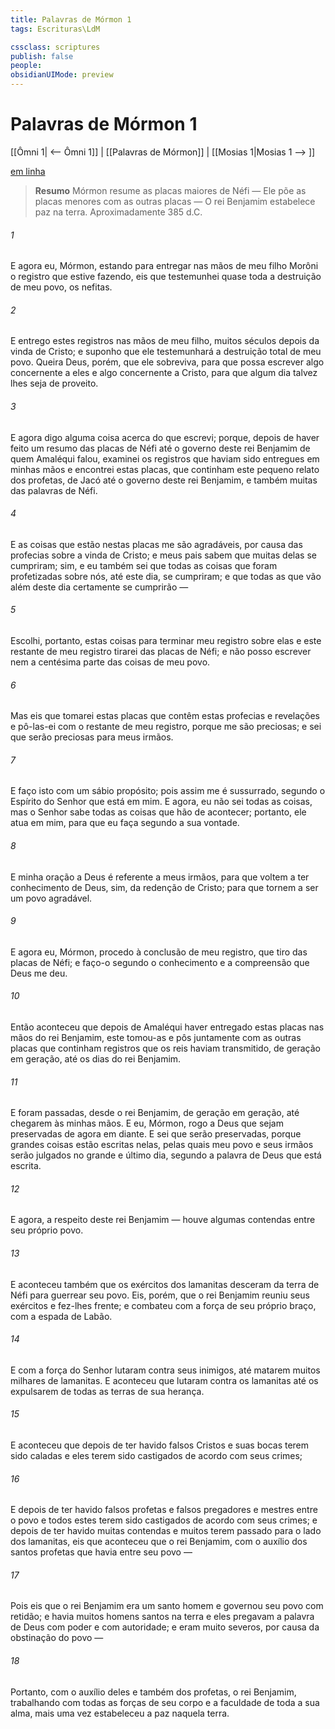 ```yaml
---
title: Palavras de Mórmon 1
tags: Escrituras\LdM

cssclass: scriptures
publish: false
people:
obsidianUIMode: preview
---
```


# Palavras de Mórmon 1
[[Ômni 1| <-- Ômni 1]] | [[Palavras de Mórmon]] | [[Mosias 1|Mosias 1 --> ]]

[em linha](https://churchofjesuschrist.org/study/scriptures/bofm/w-of-m/1?lang=por)

> __Resumo__
Mórmon resume as placas maiores de Néfi — Ele põe as placas menores com as outras placas — O rei Benjamim estabelece paz na terra. Aproximadamente 385 d.C.

###### 1 
E agora eu, Mórmon, estando para entregar nas mãos de meu filho Morôni o registro que estive fazendo, eis que testemunhei quase toda a destruição de meu povo, os nefitas.

###### 2 
E entrego estes registros nas mãos de meu filho, muitos séculos depois da vinda de Cristo; e suponho que ele testemunhará a destruição total de meu povo. Queira Deus, porém, que ele sobreviva, para que possa escrever algo concernente a eles e algo concernente a Cristo, para que algum dia talvez lhes seja de proveito.

###### 3 
E agora digo alguma coisa acerca do que escrevi; porque, depois de haver feito um resumo das placas de Néfi até o governo deste rei Benjamim de quem Amaléqui falou, examinei os registros que haviam sido entregues em minhas mãos e encontrei estas placas, que continham este pequeno relato dos profetas, de Jacó até o governo deste rei Benjamim, e também muitas das palavras de Néfi.

###### 4 
E as coisas que estão nestas placas me são agradáveis, por causa das profecias sobre a vinda de Cristo; e meus pais sabem que muitas delas se cumpriram; sim, e eu também sei que todas as coisas que foram profetizadas sobre nós, até este dia, se cumpriram; e que todas as que vão além deste dia certamente se cumprirão —

###### 5 
Escolhi, portanto, estas coisas para terminar meu registro sobre elas e este restante de meu registro tirarei das placas de Néfi; e não posso escrever nem a centésima parte das coisas de meu povo.

###### 6 
Mas eis que tomarei estas placas que contêm estas profecias e revelações e pô-las-ei com o restante de meu registro, porque me são preciosas; e sei que serão preciosas para meus irmãos.

###### 7 
E faço isto com um sábio propósito; pois assim me é sussurrado, segundo o Espírito do Senhor que está em mim. E agora, eu não sei todas as coisas, mas o Senhor sabe todas as coisas que hão de acontecer; portanto, ele atua em mim, para que eu faça segundo a sua vontade.

###### 8 
E minha oração a Deus é referente a meus irmãos, para que voltem a ter conhecimento de Deus, sim, da redenção de Cristo; para que tornem a ser um povo agradável.

###### 9 
E agora eu, Mórmon, procedo à conclusão de meu registro, que tiro das placas de Néfi; e faço-o segundo o conhecimento e a compreensão que Deus me deu.

###### 10 
Então aconteceu que depois de Amaléqui haver entregado estas placas nas mãos do rei Benjamim, este tomou-as e pôs juntamente com as outras placas que continham registros que os reis haviam transmitido, de geração em geração, até os dias do rei Benjamim.

###### 11 
E foram passadas, desde o rei Benjamim, de geração em geração, até chegarem às minhas mãos. E eu, Mórmon, rogo a Deus que sejam preservadas de agora em diante. E sei que serão preservadas, porque grandes coisas estão escritas nelas, pelas quais meu povo e seus irmãos serão julgados no grande e último dia, segundo a palavra de Deus que está escrita.

###### 12 
E agora, a respeito deste rei Benjamim — houve algumas contendas entre seu próprio povo.

###### 13 
E aconteceu também que os exércitos dos lamanitas desceram da terra de Néfi para guerrear seu povo. Eis, porém, que o rei Benjamim reuniu seus exércitos e fez-lhes frente; e combateu com a força de seu próprio braço, com a espada de Labão.

###### 14 
E com a força do Senhor lutaram contra seus inimigos, até matarem muitos milhares de lamanitas. E aconteceu que lutaram contra os lamanitas até os expulsarem de todas as terras de sua herança.

###### 15 
E aconteceu que depois de ter havido falsos Cristos e suas bocas terem sido caladas e eles terem sido castigados de acordo com seus crimes;

###### 16 
E depois de ter havido falsos profetas e falsos pregadores e mestres entre o povo e todos estes terem sido castigados de acordo com seus crimes; e depois de ter havido muitas contendas e muitos terem passado para o lado dos lamanitas, eis que aconteceu que o rei Benjamim, com o auxílio dos santos profetas que havia entre seu povo —

###### 17 
Pois eis que o rei Benjamim era um santo homem e governou seu povo com retidão; e havia muitos homens santos na terra e eles pregavam a palavra de Deus com poder e com autoridade; e eram muito severos, por causa da obstinação do povo —

###### 18 
Portanto, com o auxílio deles e também dos profetas, o rei Benjamim, trabalhando com todas as forças de seu corpo e a faculdade de toda a sua alma, mais uma vez estabeleceu a paz naquela terra.

